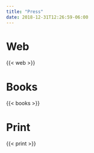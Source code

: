 ```yaml
---
title: "Press"
date: 2018-12-31T12:26:59-06:00
---
```

<h1>Web</h1>
{{< web >}}

<h1>Books</h1>
{{< books >}}

<h1>Print</h1>
{{< print >}}


